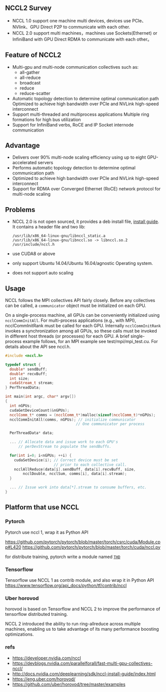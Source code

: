 ## NCCL2 Survey



- NCCL 1.0 support one machine multi devices, devices use PCIe、NVlink、GPU Direct P2P to communicate with each other.
- NCCL 2.0 support multi machines，machines use Sockets(Ethernet) or InfiniBand with GPU Direct RDMA to communicate with each other。


## Feature of NCCL2
* Multi-gpu and multi-node communication collectives such as:
  - all-gather
  - all-reduce
  - broadcast
  - reduce
  - reduce-scatter
* Automatic topology detection to determine optimal communication path
Optimized to achieve high bandwidth over PCIe and NVLink high-speed interconnect
* Support multi-threaded and multiprocess applications
Multiple ring formations for high bus utilization
* Support for InfiniBand verbs, RoCE and IP Socket internode communication


## Advantage
 - Delivers over 90% multi-node scaling efficiency using up to eight GPU-accelerated servers
 - Performs automatic topology detection to determine optimal communication path
 - Optimized to achieve high bandwidth over PCIe and NVLink high-speed interconnect
 - Support for RDMA over Converged Ethernet (RoCE) network protocol for multi-node scaling

## Problems
 - NCCL 2.0 is not open sourced, it provides a deb install file, [install guide](http://docs.nvidia.com/deeplearning/sdk/nccl-install-guide/index.html). It contains a header file and two lib:

	```shell
	/usr/lib/x86_64-linux-gnu/libnccl_static.a
	/usr/lib/x86_64-linux-gnu/libnccl.so -> libnccl.so.2
	/usr/include/nccl.h
	```
 - use CUDA8 or above
 - only support Ubuntu 14.04/Ubuntu 16.04/agnostic Operating system.
 - does not support auto scaling

 
## Usage
NCCL follows the MPI collectives API fairly closely. Before any collectives can be called, a `communicator` object must be initialized on each GPU. 

On a single-process machine, all GPUs can be conveniently initialized using `ncclCommInitAll`. For multi-process applications (e.g., with MPI), ncclCommInitRank must be called for each GPU. Internally `ncclCommInitRank` invokes a synchronization among all GPUs, so these calls must be invoked in different host threads (or processes) for each GPU. A brief single-process example follows, for an MPI example see test/mpi/mpi_test.cu. For details about the API see nccl.h.

```cpp
#include <nccl.h>

typedef struct {
  double* sendBuff;
  double* recvBuff;
  int size;
  cudaStream_t stream;
} PerThreadData;

int main(int argc, char* argv[])
{
  int nGPUs;
  cudaGetDeviceCount(&nGPUs);
  ncclComm_t* comms = (ncclComm_t*)malloc(sizeof(ncclComm_t)*nGPUs);
  ncclCommInitAll(comms, nGPUs); // initialize communicator
                                // One communicator per process

  PerThreadData* data;

  ... // Allocate data and issue work to each GPU's
      // perDevStream to populate the sendBuffs.

  for(int i=0; i<nGPUs; ++i) {
    cudaSetDevice(i); // Correct device must be set
                      // prior to each collective call.
    ncclAllReduce(data[i].sendBuff, data[i].recvBuff, size,
        ncclDouble, ncclSum, comms[i], data[i].stream);
  }

  ... // Issue work into data[*].stream to consume buffers, etc.
}
```

## Platform that use NCCL

### Pytorch

Pytorch use nccl 1, wrap it as Python API

https://github.com/pytorch/pytorch/blob/master/torch/csrc/cuda/Module.cpp#L420
https://github.com/pytorch/pytorch/blob/master/torch/cuda/nccl.py

for distribute training, pytorch write a module named [`THD`](https://github.com/pytorch/pytorch/issues/241)

### Tensorflow
Tensorflow use NCCL 1 as contrib module, and also wrap it in Python API
https://www.tensorflow.org/api_docs/python/tf/contrib/nccl


### Uber horovod
horovod is based on Tensorflow and NCCL 2 to improve the performance of tensorflow distributed training.

NCCL 2 introduced the ability to run ring-allreduce across multiple machines, enabling us to take advantage of its many performance boosting optimizations.

### refs
* https://developer.nvidia.com/nccl
* https://devblogs.nvidia.com/parallelforall/fast-multi-gpu-collectives-nccl/
* http://docs.nvidia.com/deeplearning/sdk/nccl-install-guide/index.html
* https://eng.uber.com/horovod/
* https://github.com/uber/horovod/tree/master/examples
